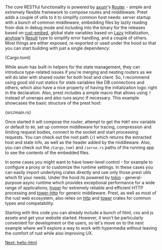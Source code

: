 The core RESTful functionality is powered by [axum](https://github.com/tokio-rs/axum)'s [Router](https://docs.rs/axum/latest/axum/struct.Router.html) - simple and extremely flexible framework to compose routes and middleware. Prest adds a couple of utils to it to simplify common host needs: server startup with a bunch of common middleware, embedding files by lazily reading from disk in debug mode and including into the binary for the releases based on [rust-embed](https://github.com/pyrossh/rust-embed), global state variables based on [Lazy](https://docs.rs/once_cell/latest/once_cell/sync/struct.Lazy.html) initialization, [anyhow](https://github.com/dtolnay/anyhow)'s [Result](https://docs.rs/anyhow/latest/anyhow/type.Result.html) type to simplify error handling, and a couple of others. Most things are either exposed, re-exported or used under the hood so that you can start building with just a single dependency:

{Cargo.toml}

While axum has built-in helpers for the state management, they can introduce type-related issues if you're merging and nesting routers as we will do later with shared router for both host and client. So, I recommend using good old rust statics for state variables like DB connections and others, which also have a nice property of having the initializaiton logic right in the declaration. Also, prest includes a simple macro that allows using `?` instead of unwraps and also runs async if necessary. This example showcases the basic structure of the prest host:

{src/main.rs}

Once started it will compose the router, attempt to get the `PORT` env variable or default to `80`, set up common middleware for tracing, compression and limiting request bodies, connect to the socket and start processing requests. You can check out the root path (`/`) which returns the extracted host and state info, as well as the header added by the middleware. Also, you can check out the `/Cargo.toml` and `/serve.rs` paths of the running app to see the contents of the embedded files.

In some cases you might want to have lower-level control - for example to configure a proxy or to customize the runtime settings. In these cases you can easily import underlying crates directly and use only those prest utils which fit your needs. Under the hood its powered by [tokio](https://docs.rs/tokio/latest/tokio/) - general-purpose async runtime which provides exceptional performance for a wide range of applications, [hyper](https://hyper.rs/) for extremely reliable and efficient HTTP processing and [tower-http](https://github.com/tower-rs/tower-http) for generic middleware. Prest, as well as most of the rust web ecosystem, also relies on [http](https://docs.rs/http/latest/http/) and [tower](https://docs.rs/tower/latest/tower/) crates for common types and compatability.

Starting with this code you can already include a bunch of html, css and js assets and get your website started. However, it won't be particularly convenient for development or the users, so let's move on to the next example where we'll explore a way to work with hypermedia without leaving the comfort of rust while also improving UX.

[Next: hello-html](https://prest.blog/hello-html)